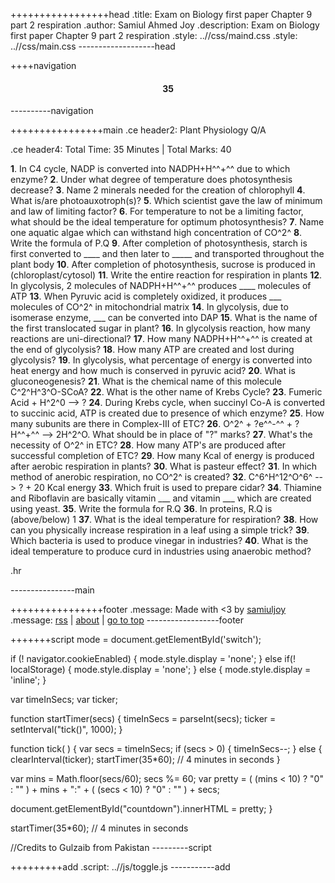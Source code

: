 +++++++++++++++++head
.title: Exam on Biology first paper Chapter 9 part 2 respiration
.author: Samiul Ahmed Joy
.description: Exam on Biology first paper Chapter 9 part 2 respiration
.style: ..//css/maind.css
.style: ..//css/main.css
-------------------head

++++navigation
	<center><h4><span id="countdown" class="inner-switch">35</span></h4></center>
----------navigation

++++++++++++++++main
.ce header2: Plant Physiology Q/A

.ce header4: Total Time: 35 Minutes | Total Marks: 40

 **1**. In C4 cycle, NADP is converted into NADPH+H^^+^^ due to which enzyme?
 **2**. Under what degree of temperature does photosynthesis decrease?
 **3**. Name 2 minerals needed for the creation of chlorophyll
 **4**. What is/are photoauxotroph(s)?
 **5**. Which scientist gave the law of minimum and law of limiting factor?
 **6**. For temperature to not be a limiting factor, what should be the ideal temperature for optimum photosynthesis?
 **7**. Name one aquatic algae which can withstand high concentration of CO^2^
 **8**. Write the formula of P.Q
 **9**. After completion of photosynthesis, starch is first converted to \_\_\_\_ and then later to \_\_\_\_\_ and transported throughout the plant body
 **10**. After completion of photosynthesis, sucrose is produced in (chloroplast/cytosol)
 **11**. Write the entire reaction for respiration in plants
 **12**. In glycolysis, 2 molecules of NADPH+H^^+^^ produces \_\_\_\_ molecules of ATP
 **13**. When Pyruvic acid is completely oxidized, it produces \_\_\_ molecules of CO^2^ in mitochondrial matrix
 **14**. In glycolysis, due to isomerase enzyme, \_\_\_ can be converted into DAP
 **15**. What is the name of the first translocated sugar in plant?
 **16**. In glycolysis reaction, how many reactions are uni-directional?
 **17**. How many NADPH+H^^+^^ is created at the end of glycolysis?
 **18**. How many ATP are created and lost during glycolysis?
 **19**. In glycolysis, what percentage of energy is converted into heat energy and how much is conserved in pyruvic acid?
 **20**. What is gluconeogenesis?
 **21**. What is the chemical name of this molecule C^2^H^3^O-SCoA?
 **22**. What is the other name of Krebs Cycle?
 **23**. Fumeric Acid + H^2^0 --> ?
 **24**. During Krebs cycle, when succinyl Co-A is converted to succinic acid, ATP is created due to presence of which enzyme?
 **25**. How many subunits are there in Complex-III of ETC?
 **26**. O^2^ + ?e^^-^^ + ?H^^+^^ --> 2H^2^O. What should be in place of "?" marks?
 **27**. What's the necessity of O^2^ in ETC?
 **28**. How many ATP's are produced after successful completion of ETC?
 **29**. How many Kcal of energy is produced after aerobic respiration in plants?
 **30**. What is pasteur effect?
 **31**. In which method of anerobic respiration, no CO^2^ is created?
 **32**. C^6^H^12^O^6^ --> ? + 20 Kcal energy
 **33**. Which fruit is used to prepare cidar?
 **34**. Thiamine and Riboflavin are basically vitamin \_\_\_ and vitamin \_\_\_ which are created using yeast.
 **35**. Write the formula for R.Q
 **36**. In proteins, R.Q is (above/below) 1
 **37**. What is the ideal temperature for respiration?
 **38**. How can you physically increase respiration in a leaf using a simple trick?
 **39**. Which bacteria is used to produce vinegar in industries?
 **40**. What is the ideal temperature to produce curd in industries using anaerobic method?

.hr

----------------main

++++++++++++++++footer
.message: Made with <3 by [samiuljoy](https://github.com/samiuljoy)
.message: [rss](/rss.xml) | [about](/about.html) | [go to top](#)
------------------footer


+++++++script
mode = document.getElementById('switch');

if (! navigator.cookieEnabled) {
	mode.style.display = 'none';
}
else if(! localStorage) {
	mode.style.display = 'none';
}
else {
	mode.style.display = 'inline';
}

var timeInSecs;
var ticker;

function startTimer(secs) {
	timeInSecs = parseInt(secs);
	ticker = setInterval("tick()", 1000); 
}

function tick( ) {
	var secs = timeInSecs;
	if (secs > 0) {
	timeInSecs--; 
}
else {
	clearInterval(ticker);
	startTimer(35*60); // 4 minutes in seconds
}

var mins = Math.floor(secs/60);
secs %= 60;
var pretty = ( (mins < 10) ? "0" : "" ) + mins + ":" + ( (secs < 10) ? "0" : "" ) + secs;

document.getElementById("countdown").innerHTML = pretty;
}

startTimer(35*60); // 4 minutes in seconds

//Credits to Gulzaib from Pakistan
---------script

+++++++++add
.script: ..//js/toggle.js
-----------add
